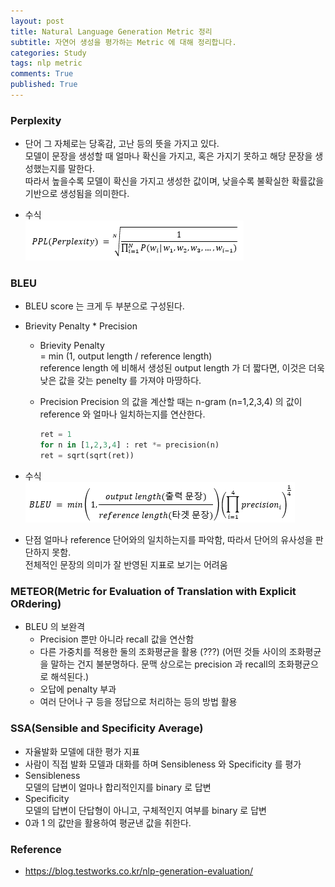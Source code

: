 ```yaml
---
layout: post
title: Natural Language Generation Metric 정리 
subtitle: 자연어 생성을 평가하는 Metric 에 대해 정리합니다.
categories: Study
tags: nlp metric
comments: True
published: True
---
```


### Perplexity 
- 단어 그 자체로는 당혹감, 고난 등의 뜻을 가지고 있다. <br>
  모델이 문장을 생성할 때 얼마나 확신을 가지고, 혹은 가지기 못하고 해당 문장을 생성했는지를 말한다. <br>
  따라서 높을수록 모델이 확신을 가지고 생성한 값이며, 낮을수록 불확실한 확률값을 기반으로 생성됨을 의미한다. <br>

- 수식 <br>
![img](../assets/images/perplexity.png)

### BLEU 
- BLEU score 는 크게 두 부분으로 구성된다. <br>
- Brievity Penalty * Precision <br>
    - Brievity Penalty <br>
        = min (1, output length / reference length) <br>
        reference length 에 비해서 생성된 output length 가 더 짧다면, 이것은 더욱 낮은 값을 갖는 penelty 를 가져야 마땅하다.<br>

    - Precision 
        Precision 의 값을 계산할 때는 n-gram (n=1,2,3,4) 의 값이 reference 와 얼마나 일치하는지를 연산한다. 
        ```python
        ret = 1
        for n in [1,2,3,4] : ret *= precision(n)
        ret = sqrt(sqrt(ret))
        ```
- 수식 <br>
![img](../assets/images/bleu.png)

- 단점 
    얼마나 reference 단어와의 일치하는지를 파악함, 따라서 단어의 유사성을 판단하지 못함. <br>
    전체적인 문장의 의미가 잘 반영된 지표로 보기는 어려움<br>

### METEOR(Metric for Evaluation of Translation with Explicit ORdering)
- BLEU 의 보완격
    - Precision 뿐만 아니라 recall 값을 연산함 
    - 다른 가중치를 적용한 둘의 조화평균을 활용 (???)
        (어떤 것들 사이의 조화평균을 말하는 건지 불분명하다. 문맥 상으로는 precision 과 recall의 조화평균으로 해석된다.)
    - 오답에 penalty 부과 
    - 여러 단어나 구 등을 정답으로 처리하는 등의 방법 활용 

### SSA(Sensible and Specificity Average)
- 자율발화 모델에 대한 평가 지표 <br>
- 사람이 직접 발화 모델과 대화를 하며 Sensibleness 와 Specificity 를 평가 <br>
- Sensibleness <br>
    모델의 답변이 얼마나 합리적인지를 binary 로 답변 <br>
- Specificity <br>
    모델의 답변이 단답형이 아니고, 구체적인지 여부를 binary 로 답변 <br>
- 0과 1 의 값만을 활용하여 평균낸 값을 취한다.<br>


### Reference 
- https://blog.testworks.co.kr/nlp-generation-evaluation/